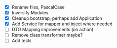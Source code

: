- [x] Rename files, PascalCase
- [x] Inversify Modules
- [x] Cleanup bootstrap, perhaps add Application
- [x] Add Service for mapper and inject where needed
- [ ] DTO Mapping improvements (on action)
- [ ] Remove class transformer maybe?
- [ ] Add tests
